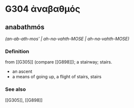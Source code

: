 # G304 ἀναβαθμός

## anabathmós

_(an-ab-ath-mos' | ah-na-vahth-MOSE | ah-na-vahth-MOSE)_

### Definition

from [[G305]] (compare [[G898]]); a stairway; stairs.

- an ascent
- a means of going up, a flight of stairs, stairs

### See also

[[G305]], [[G898]]

